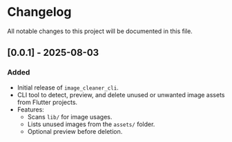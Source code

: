 # Changelog

All notable changes to this project will be documented in this file.

## [0.0.1] - 2025-08-03
### Added
- Initial release of `image_cleaner_cli`.
- CLI tool to detect, preview, and delete unused or unwanted image assets from Flutter projects.
- Features:
  - Scans `lib/` for image usages.
  - Lists unused images from the `assets/` folder.
  - Optional preview before deletion.
